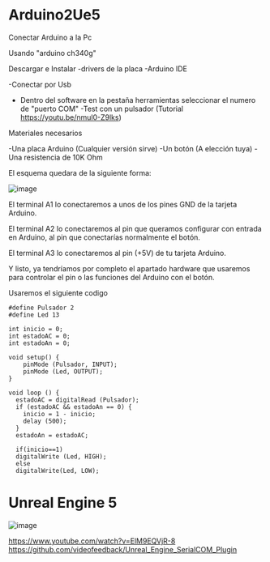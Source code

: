 # Arduino2Ue5

Conectar Arduino a la Pc

Usando "arduino ch340g"

Descargar e Instalar
-drivers de la placa
-Arduino IDE

-Conectar por Usb
- Dentro del software en la pestaña herramientas seleccionar el numero de "puerto COM"
-Test con un pulsador  (Tutorial https://youtu.be/nmul0-Z9lks)

Materiales necesarios

-Una placa Arduino (Cualquier versión sirve)
-Un botón (A elección tuya)
-Una resistencia de 10K Ohm

El esquema quedara de la siguiente forma:

![image](https://user-images.githubusercontent.com/48781895/185523297-5168ba74-4838-44fe-8f99-e5cc7bb339ad.png)

El terminal A1 lo conectaremos a unos de los pines GND de la tarjeta Arduino.

El terminal A2 lo conectaremos al pin que queramos configurar con entrada en Arduino, al pin que conectarías normalmente el botón.

El terminal A3 lo conectaremos al pin (+5V) de tu tarjeta Arduino.

Y listo, ya tendríamos por completo el apartado hardware que usaremos para controlar el pin o las funciones del Arduino con el botón.


Usaremos el siguiente codigo

```
#define Pulsador 2
#define Led 13

int inicio = 0;
int estadoAC = 0;
int estadoAn = 0;

void setup() {
    pinMode (Pulsador, INPUT);
    pinMode (Led, OUTPUT);
}

void loop () {
  estadoAC = digitalRead (Pulsador);
  if (estadoAC && estadoAn == 0) {
    inicio = 1 - inicio;
    delay (500);
  }
  estadoAn = estadoAC; 

  if(inicio==1)
  digitalWrite (Led, HIGH);
  else
  digitalWrite(Led, LOW);
```


# Unreal Engine 5<br>
![image](https://user-images.githubusercontent.com/48781895/185524034-46988ddb-c8cb-4fa1-a9b4-53038f8c4278.png)

https://www.youtube.com/watch?v=ElM9EQVjR-8<br>
https://github.com/videofeedback/Unreal_Engine_SerialCOM_Plugin
